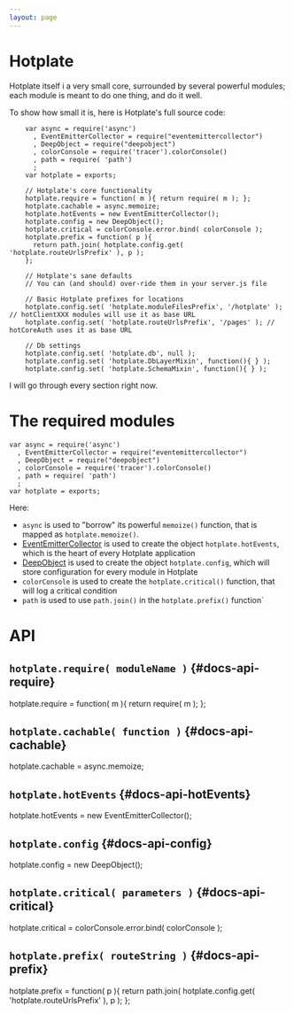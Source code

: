```yaml
---
layout: page
---
```


# Hotplate

Hotplate itself i a very small core, surrounded by several powerful modules; each module is meant to do one thing, and do it well.

To show how small it is, here is Hotplate's full source code:

````
    var async = require('async')
      , EventEmitterCollector = require("eventemittercollector")
      , DeepObject = require("deepobject")
      , colorConsole = require('tracer').colorConsole()
      , path = require( 'path')
      ;
    var hotplate = exports;

    // Hotplate's core functionality
    hotplate.require = function( m ){ return require( m ); };
    hotplate.cachable = async.memoize;
    hotplate.hotEvents = new EventEmitterCollector();
    hotplate.config = new DeepObject();
    hotplate.critical = colorConsole.error.bind( colorConsole );
    hotplate.prefix = function( p ){
      return path.join( hotplate.config.get( 'hotplate.routeUrlsPrefix' ), p );
    };

    // Hotplate's sane defaults
    // You can (and should) over-ride them in your server.js file

    // Basic Hotplate prefixes for locations
    hotplate.config.set( 'hotplate.moduleFilesPrefix', '/hotplate' ); // hotClientXXX modules will use it as base URL
    hotplate.config.set( 'hotplate.routeUrlsPrefix', '/pages' ); // hotCoreAuth uses it as base URL

    // Db settings
    hotplate.config.set( 'hotplate.db', null );
    hotplate.config.set( 'hotplate.DbLayerMixin', function(){ } );
    hotplate.config.set( 'hotplate.SchemaMixin', function(){ } );
````

I will go through every section right now.

# The required modules

````
var async = require('async')
  , EventEmitterCollector = require("eventemittercollector")
  , DeepObject = require("deepobject")
  , colorConsole = require('tracer').colorConsole()
  , path = require( 'path')
  ;
var hotplate = exports;
````

Here:

* `async` is used to "borrow" its powerful `memoize()` function, that is mapped as `hotplate.memoize()`.
* [EventEmitterCollector](https://github.com/mercmobily/EventEmitterCollector) is used to create the object `hotplate.hotEvents`, which is the heart of every Hotplate application
* [DeepObject](https://github.com/mercmobily/deepobject) is used to create the object `hotplate.config`, which will store configuration for every module in Hotplate
* `colorConsole` is used  to create the `hotplate.critical()` function, that will log a critical condition
* `path` is used to use `path.join()` in the `hotplate.prefix()` function`

# API

## `hotplate.require( moduleName )` {#docs-api-require}



hotplate.require = function( m ){ return require( m ); };

## `hotplate.cachable( function )` {#docs-api-cachable}

hotplate.cachable = async.memoize;

## `hotplate.hotEvents` {#docs-api-hotEvents}

hotplate.hotEvents = new EventEmitterCollector();

## `hotplate.config` {#docs-api-config}

hotplate.config = new DeepObject();

## `hotplate.critical( parameters )` {#docs-api-critical}

hotplate.critical = colorConsole.error.bind( colorConsole );

## `hotplate.prefix( routeString )` {#docs-api-prefix}

hotplate.prefix = function( p ){
  return path.join( hotplate.config.get( 'hotplate.routeUrlsPrefix' ), p );
};
